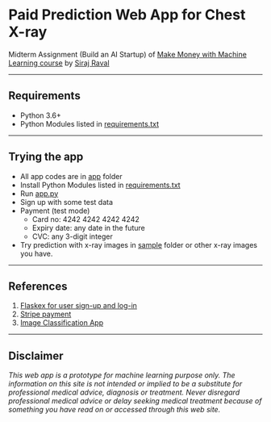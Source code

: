 # Paid Prediction Web App for Chest X-ray 

Midterm Assignment (Build an AI Startup) of [Make Money with Machine Learning course](https://www.machinelearningcourse.io/courses/make-money) by [Siraj Raval](https://www.youtube.com/channel/UCWN3xxRkmTPmbKwht9FuE5A)

------------------

## Requirements

- Python 3.6+
- Python Modules listed in [requirements.txt](https://github.com/kc-chiu/paid_predict_app/blob/master/requirements.txt)

------------------

## Trying the app

- All app codes are in [app](https://github.com/kc-chiu/paid_predict_app/tree/master/app) folder
- Install Python Modules listed in [requirements.txt](https://github.com/kc-chiu/paid_predict_app/blob/master/app/requirements.txt)
- Run [app.py](https://github.com/kc-chiu/paid_predict_app/blob/master/app/app.py)
- Sign up with some test data
- Payment (test mode)
  - Card no: 4242 4242 4242 4242
  - Expiry date: any date in the future
  - CVC: any 3-digit integer
- Try prediction with x-ray images in [sample](https://github.com/kc-chiu/paid_predict_app/tree/master/sample) folder or other x-ray images you have.

------------------

## References
1. [Flaskex for user sign-up and log-in](https://github.com/anfederico/Flaskex)
2. [Stripe payment](https://github.com/bprakashx7/stripe_payments)
3. [Image Classification App](https://github.com/mtobeiyf/keras-flask-deploy-webapp)

------------------

## Disclaimer
_This web app is a prototype for machine learning purpose only. The information on this site is not intended or implied to be a substitute for professional medical advice, diagnosis or treatment. Never disregard professional medical advice or delay seeking medical treatment because of something you have read on or accessed through this web site._